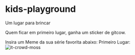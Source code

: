 # kids-playground
Um lugar para brincar

Quem ficar em primeiro lugar, ganha um sticker de gitcow.

Insira um Meme da sua série favorita abaixo: 
Primeiro Lugar: ![it-crowd-moss](https://github.com/hi-hi-ray/kids-playground/assets/13999149/4757b15a-2b20-49d1-afd3-e25e050630db)
